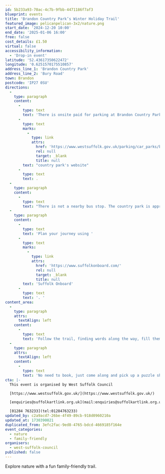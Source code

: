 ```yaml
---
id: 5b233a93-70ac-4c7b-9fbb-4471186f7af3
blueprint: events
title: 'Brandon Country Park’s Winter Holiday Trail'
featured_image: pelicanpelican-3x2/nature.png
start_date: '2024-12-20 10:00'
end_date: '2025-01-06 16:00'
free: false
cost_details: £1.50
virtual: false
accessibility_information:
  - 'Drop-in event'
latitude: '52.43617350622472'
longitude: '0.6251570175510857'
address_line_1: 'Brandon Country Park'
address_line_2: 'Bury Road'
town: Brandon
postcode: 'IP27 0SU'
directions:
  -
    type: paragraph
    content:
      -
        type: text
        text: 'There is onsite paid for parking at Brandon Country Park, and you can find the information on the '
      -
        type: text
        marks:
          -
            type: link
            attrs:
              href: 'https://www.westsuffolk.gov.uk/parking/car_parks/brandon-country-park-car-park.cfm'
              rel: null
              target: _blank
              title: null
        text: "country park's website"
      -
        type: text
        text: .
  -
    type: paragraph
    content:
      -
        type: text
        text: "There is not a nearby bus stop. The country park is approximately an half hour walk from Brandon's town centre. "
  -
    type: paragraph
    content:
      -
        type: text
        text: 'Plan your journey using '
      -
        type: text
        marks:
          -
            type: link
            attrs:
              href: 'https://www.suffolkonboard.com/'
              rel: null
              target: _blank
              title: null
        text: 'Suffolk Onboard'
      -
        type: text
        text: '. '
content_area:
  -
    type: paragraph
    attrs:
      textAlign: left
    content:
      -
        type: text
        text: 'Follow the trail, finding words along the way, fill them in to find the special word and then return to the café to collect your prize.'
  -
    type: paragraph
    attrs:
      textAlign: left
    content:
      -
        type: text
        text: 'No need to book, just come along and pick up a puzzle sheet from the Copper Beech Café.'
cta: |-
  This event is organised by West Suffolk Council

  [https://www.westsuffolk.gov.uk/](https://www.westsuffolk.gov.uk/) 

  [enquiries@suffolkartlink.org.uk](mail:enquiries@suffolkartlink.org.uk)

  [01284 763233](tel:01284763233)
updated_by: c2a9acd7-26be-4f49-89cb-918d0960210a
updated_at: 1730390021
duplicated_from: 3efc2fac-9ed8-4765-bdcd-4669185f164e
event_categories:
  - nature
  - family-friendly
organisers:
  - west-suffolk-council
published: false
---
```

Explore nature with a fun family-friendly trail.